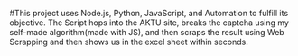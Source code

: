#This project uses Node.js, Python, JavaScript, and Automation to fulfill its objective. The Script hops into the AKTU site, breaks the captcha using my self-made algorithm(made with JS), and then scraps the result using Web Scrapping and then shows us in the excel sheet within seconds.
